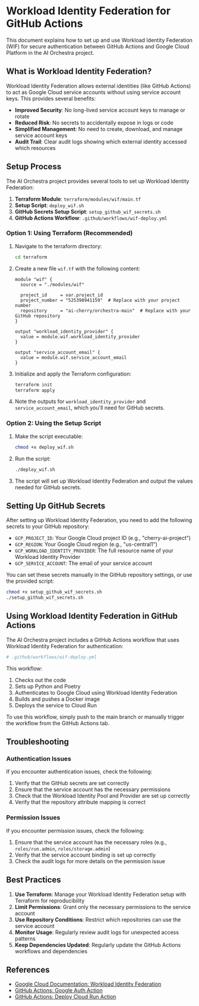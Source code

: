 # Workload Identity Federation for GitHub Actions

This document explains how to set up and use Workload Identity Federation (WIF) for secure authentication between GitHub Actions and Google Cloud Platform in the AI Orchestra project.

## What is Workload Identity Federation?

Workload Identity Federation allows external identities (like GitHub Actions) to act as Google Cloud service accounts without using service account keys. This provides several benefits:

- **Improved Security**: No long-lived service account keys to manage or rotate
- **Reduced Risk**: No secrets to accidentally expose in logs or code
- **Simplified Management**: No need to create, download, and manage service account keys
- **Audit Trail**: Clear audit logs showing which external identity accessed which resources

## Setup Process

The AI Orchestra project provides several tools to set up Workload Identity Federation:

1. **Terraform Module**: `terraform/modules/wif/main.tf`
2. **Setup Script**: `deploy_wif.sh`
3. **GitHub Secrets Setup Script**: `setup_github_wif_secrets.sh`
4. **GitHub Actions Workflow**: `.github/workflows/wif-deploy.yml`

### Option 1: Using Terraform (Recommended)

1. Navigate to the terraform directory:
   ```bash
   cd terraform
   ```

2. Create a new file `wif.tf` with the following content:
   ```hcl
   module "wif" {
     source = "./modules/wif"
     
     project_id     = var.project_id
     project_number = "525398941159"  # Replace with your project number
     repository     = "ai-cherry/orchestra-main"  # Replace with your GitHub repository
   }
   
   output "workload_identity_provider" {
     value = module.wif.workload_identity_provider
   }
   
   output "service_account_email" {
     value = module.wif.service_account_email
   }
   ```

3. Initialize and apply the Terraform configuration:
   ```bash
   terraform init
   terraform apply
   ```

4. Note the outputs for `workload_identity_provider` and `service_account_email`, which you'll need for GitHub secrets.

### Option 2: Using the Setup Script

1. Make the script executable:
   ```bash
   chmod +x deploy_wif.sh
   ```

2. Run the script:
   ```bash
   ./deploy_wif.sh
   ```

3. The script will set up Workload Identity Federation and output the values needed for GitHub secrets.

## Setting Up GitHub Secrets

After setting up Workload Identity Federation, you need to add the following secrets to your GitHub repository:

- `GCP_PROJECT_ID`: Your Google Cloud project ID (e.g., "cherry-ai-project")
- `GCP_REGION`: Your Google Cloud region (e.g., "us-central1")
- `GCP_WORKLOAD_IDENTITY_PROVIDER`: The full resource name of your Workload Identity Provider
- `GCP_SERVICE_ACCOUNT`: The email of your service account

You can set these secrets manually in the GitHub repository settings, or use the provided script:

```bash
chmod +x setup_github_wif_secrets.sh
./setup_github_wif_secrets.sh
```

## Using Workload Identity Federation in GitHub Actions

The AI Orchestra project includes a GitHub Actions workflow that uses Workload Identity Federation for authentication:

```yaml
# .github/workflows/wif-deploy.yml
```

This workflow:

1. Checks out the code
2. Sets up Python and Poetry
3. Authenticates to Google Cloud using Workload Identity Federation
4. Builds and pushes a Docker image
5. Deploys the service to Cloud Run

To use this workflow, simply push to the main branch or manually trigger the workflow from the GitHub Actions tab.

## Troubleshooting

### Authentication Issues

If you encounter authentication issues, check the following:

1. Verify that the GitHub secrets are set correctly
2. Ensure that the service account has the necessary permissions
3. Check that the Workload Identity Pool and Provider are set up correctly
4. Verify that the repository attribute mapping is correct

### Permission Issues

If you encounter permission issues, check the following:

1. Ensure that the service account has the necessary roles (e.g., `roles/run.admin`, `roles/storage.admin`)
2. Verify that the service account binding is set up correctly
3. Check the audit logs for more details on the permission issue

## Best Practices

1. **Use Terraform**: Manage your Workload Identity Federation setup with Terraform for reproducibility
2. **Limit Permissions**: Grant only the necessary permissions to the service account
3. **Use Repository Conditions**: Restrict which repositories can use the service account
4. **Monitor Usage**: Regularly review audit logs for unexpected access patterns
5. **Keep Dependencies Updated**: Regularly update the GitHub Actions workflows and dependencies

## References

- [Google Cloud Documentation: Workload Identity Federation](https://cloud.google.com/iam/docs/workload-identity-federation)
- [GitHub Actions: Google Auth Action](https://github.com/google-github-actions/auth)
- [GitHub Actions: Deploy Cloud Run Action](https://github.com/google-github-actions/deploy-cloudrun)